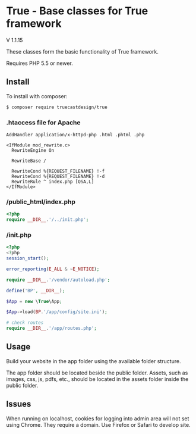 True - Base classes for True framework
=======================================
V 1.1.15

These classes form the basic functionality of True framework.


Requires PHP 5.5 or newer.

Install
-------

To install with composer:

```sh
$ composer require truecastdesign/true
```

### .htaccess file for Apache

```comf
AddHandler application/x-httpd-php .html .phtml .php

<IfModule mod_rewrite.c>
  RewriteEngine On

  RewriteBase /

  RewriteCond %{REQUEST_FILENAME} !-f
  RewriteCond %{REQUEST_FILENAME} !-d
  RewriteRule ^ index.php [QSA,L]
</IfModule>
```

### /public_html/index.php

```php
<?php
require __DIR__.'/../init.php';
```

### /init.php

```php
<?php
<?php
session_start();

error_reporting(E_ALL & ~E_NOTICE);

require __DIR__.'/vendor/autoload.php';

define('BP', __DIR__);

$App = new \True\App;

$App->load(BP.'/app/config/site.ini');

# check routes
require __DIR__.'/app/routes.php';
```

Usage
-----

Build your website in the app folder using the available folder structure. 

The app folder should be located beside the public folder. Assets, such as images, css, js, pdfs, etc., should be located in the assets folder inside the public folder.

Issues
------

When running on localhost, cookies for logging into admin area will not set using Chrome. They require a domain. Use Firefox or Safari to develop site. 


